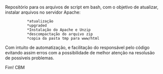 Repositório para os arquivos de script em bash, com o objetivo de atualizar, instalar arquivos no servidor Apache:

              *atualização
              *upgraded
              *Instalação do Apache e Unzip
              *descompactação do arquivo zip
              *copia da pasta tmp para www/html

Com intuito de automatização, e facilitação do responsável pelo código evitando assim erros com a possibilidade de melhor atenção na resolusão de possiveis problemas.

Fim!
CBM
